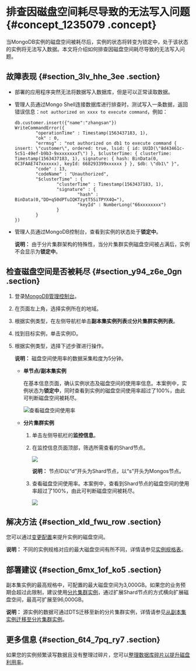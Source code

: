 # 排查因磁盘空间耗尽导致的无法写入问题 {#concept_1235079 .concept}

当MongoDB实例的磁盘空间被耗尽后，实例的状态将转变为锁定中，处于该状态的实例将无法写入数据。本文将介绍如何排查因磁盘空间耗尽导致的无法写入问题。

## 故障表现 {#section_3lv_hhe_3ee .section}

-   部署的应用程序突然无法将数据写入数据库，但是可以正常读取数据。
-   管理人员通过Mongo Shell连接数据库进行排查时，测试写入一条数据，返回错误信息：`not authorized on xxxx to execute command`，例如：

    ``` {#codeblock_ip6_hph_zg9}
    db.customer.insert({"name":"zhangsan"})
    WriteCommandError({
            "operationTime" : Timestamp(1563437183, 1),
            "ok" : 0,
            "errmsg" : "not authorized on db1 to execute command { insert: \"customer\", ordered: true, lsid: { id: UUID(\"8d43461c-5c51-49ef-b9b3-9xxxxxxxxf\") }, $clusterTime: { clusterTime: Timestamp(1563437183, 1), signature: { hash: BinData(0, 0C3FAAE747xxxxxx), keyId: 668293399xxxxxx } }, $db: \"db1\" }",
            "code" : 13,
            "codeName" : "Unauthorized",
            "$clusterTime" : {
                    "clusterTime" : Timestamp(1563437183, 1),
                    "signature" : {
                            "hash" : BinData(0,"DD+q50dPTuIQKTzytT5SiTPYX4Q="),
                            "keyId" : NumberLong("66xxxxxxxx")
                    }
            }
    })
    ```

-   管理人员通过MongoDB控制台，查看到实例的状态处于**锁定中**。

    **说明：** 由于分片集群架构的特殊性，当分片集群实例磁盘空间被占满后，实例不会显示为**锁定中**。


## 检查磁盘空间是否被耗尽 {#section_y94_z6e_0gn .section}

1.  登录[MongoDB管理控制台](https://mongodb.console.aliyun.com)。
2.  在页面左上角，选择实例所在的地域。
3.  根据实例类型，在左侧导航栏单击**副本集实例列表**或**分片集群实例列表**。
4.  找到目标实例，单击实例ID。
5.  根据实例类型，选择下述步骤进行操作。

    **说明：** 磁盘空间使用率的数据采集粒度为5分钟。

    -   **单节点/副本集实例** 

        在基本信息页面，确认实例状态及磁盘空间的使用率信息。本案例中，实例状态为**锁定中**，同时查看到实例的磁盘空间使用率超过了100%，由此可判断磁盘空间被耗尽。

        ![查看磁盘空间使用率](http://static-aliyun-doc.oss-cn-hangzhou.aliyuncs.com/assets/img/987587/156412695051781_zh-CN.png)

    -   **分片集群实例** 
        1.  单击左侧导航栏的**监控信息**。
        2.  在监控信息页面顶部，筛选所需查看的Shard节点。

            ![](http://static-aliyun-doc.oss-cn-hangzhou.aliyuncs.com/assets/img/987587/156412695051878_zh-CN.png)

            **说明：** 节点ID以“d”开头为Shard节点，以“s”开头为Mongos节点。

        3.  查看磁盘空间使用率。本案例中，查看到Shard节点的磁盘空间的使用率超过了100%，由此可判断磁盘空间被耗尽。

            ![](http://static-aliyun-doc.oss-cn-hangzhou.aliyuncs.com/assets/img/987587/156412695151879_zh-CN.png)


## 解决方法 {#section_xld_fwu_row .section}

您可以通过[变更配置](../../../../cn.zh-CN/用户指南/实例管理/变更配置.md#)来提升实例的磁盘空间。

**说明：** 不同的实例规格对应的最大磁盘空间有所不同，详情请参见[实例规格表](../../../../cn.zh-CN/产品简介/实例规格表.md#)。

## 部署建议 {#section_6mx_1of_ko5 .section}

副本集实例的最高规格中，可配置的最大磁盘空间为3,000GB。如果您的业务预期会超过此限制，建议使用[分片集群实例](../../../../cn.zh-CN/产品简介/系统架构/分片集群架构.md#)，通过扩展Shard节点的方式横向扩展磁盘空间，最高可扩展至96,000GB。

**说明：** 源实例的数据可通过DTS迁移至新的分片集群实例，详情请参见[从副本集实例迁移至分片集群实例](../../../../cn.zh-CN/用户指南/数据迁移__同步/MongoDB实例间迁移/从副本集实例迁移至分片集群实例.md#)。

## 更多信息 {#section_6t4_7pq_ry7 .section}

如果您的实例频繁读写数据且没有整理过碎片，您可以[整理数据库碎片以提升磁盘利用率](../../../../cn.zh-CN/最佳实践/整理数据库碎片以提升磁盘利用率.md#)。

